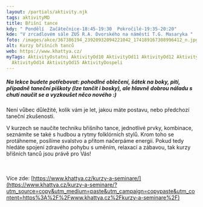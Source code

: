```yaml
---
layout: /partials/aktivity.njk
tags: aktivityMD
title: Břišní tance
kdy: " Pondělí  Začátečnice-18:45-19:30  Pokročilé-19:35-20:20"
kde: "V zrcadlovém sále ZUŠ R.A. Dvorského na náměstí T.G. Masaryka "
foto: /images/akce/367386194_23920932094221042_174189167308996412_n.jpg
alt: Kurzy břišních tanců
web: https://www.khattya.cz/
myTags: AktivityOstatni AktivityOd10 AktivityOd11 AktivityOd12 AktivityOd13
  AktivityOd14 AktivityOd15 AktivityDospeli
---
```



##### ***Na lekce budete potřebovat***: pohodlné oblečení, šátek na boky, pití, případně taneční piškoty (lze tančit i bosky), ale hlavně dobrou náladu s chutí naučit se a vyzkoušet něco nového :) 

Není vůbec důležité, kolik vám je let, jakou máte postavu, nebo předchozí taneční zkušenosti.

V kurzech se naučíte techniku břišního tance, jednotlivé prvky, kombinace, seznámíte se také s hudbou a rytmy folklórních stylů. Krom toho se protáhneme, posílíme svalstvo a přitom načerpáme energii. Pokud tedy hledáte spojení zdravého pohybu s uměním, relaxací a zábavou, tak kurzy břišních tanců jsou právě pro Vás! 

\
\
Více zde: [https://www.khattya.cz/kurzy-a-seminare/](https://www.khattya.cz/kurzy-a-seminare/?utm_source=copy&utm_medium=paste&utm_campaign=copypaste&utm_content=https%3A%2F%2Fwww.khattya.cz%2Fkurzy-a-seminare%2F)

<!--EndFragment-->